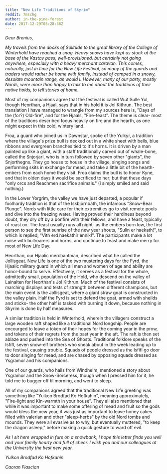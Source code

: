 ```yaml
---
title: "New Life Traditions of Skyrim"
reddit: 7mschg
author: in-the-pine-forest
date: 2017-12-29T05:28:36Z
---
```


*Dear Brenius,*

*My travels from the docks of Solitude to the great library of the College of Winterhold have reached a snag. Heavy snows have kept us stuck at the base of the Kastav pass, well-provisioned, but certainly not going anywhere, especially with a heavy merchant caravan. This comes, naturally, just in time for the New Life Festival, so many of the guards and traders would rather be home with family, instead of camped in a snowy, desolate mountain range, as would I. However, many of our party, mostly Nords, were more than happy to talk to me about the traditions of their native holds, to tell stories of home.*

Most of my companions agree that the festival is called Wut Sulle Yul, though Heorthan, a Hjaal, says that in his hold it is Jol Kithrun. The best translation I have managed to wrangle from my sources here is, "Days of the (for?) Old-fire", and for the Hjaals, "Fire-feast". The theme is clear- most of the traditions described focus heavily on fire and the hearth, as one might expect in this cold, wintery land.

Froa, a guard who joined us in Dawnstar, spoke of the Yulkyr, a tradition where the village's prize bull is decked out in a white sheet with bells, blue ribbons and evergreen branches tied to it's horns. It is driven by a man painted up like a giant, with a staff traditionally carved out of whale-bone, called the Snjorjarl, who is in turn followed by seven other "giants", the Snjorthegns. They go house to house in the village, singing songs and performing skits in exchange for mead, and take a little bit of the hearth-embers from each home they visit. Froa claims the bull is to honor Kyne, and that in olden days it would be sacrificed to her; but that these days "only orcs and Reachmen sacrifice animals." (I simply smiled and said nothing.)

In the Lower Yorgrim, the valley we have just departed, a popular if foolhardy tradition is that of the Iskbjornbath, the infamous "Snow-Bear Plunge". Nords with little care for their extremities go to visit remote pools and dive into the freezing water. Having proved their hardiness beyond doubt, they dry off by a bonfire with their fellows, and have a feast, typically of roast ox. The feast usually runs all night- as the embers burn low, the first person to see the first sunrise of the new year shouts, "Sulin er haekath!", to which is replied, "Vith erd haekathir ennik!". The participants make a lot noise with bullroarers and horns, and continue to feast and make merry for most of New Life Day.

Heorthan, our Hjaalic merchantman, described what he called the Jollisgeat. New Life is one of the two mustering days for the Fyrd, the Hjaalic military guard in which all men and women of age and ability are honor-bound to serve. Effectively, it serves as a festival for the whole, admittedly small, population of the Hold, who descend on the valley of Lainalten for Heorthan's Jol Kithrun. Much of the festival consists of marching displays and tests of strength between different champions, but the main event is the Jollisgeat, where a giant straw goat is constructed in the valley plain. Half the Fyrd is set to defend the goat, armed with sheilds and sticks- the other half is tasked with burning it down, because nothing in Skyrim is done by half measures. 

A similar tradition is held in Winterhold, wherein the villagers construct a large wooden raft shaped like a traditional Nord longship. People are encourged to leave a token of their hopes for the coming year in the prow, and tokens of their regrets from the past year in the aft. The raft is then set ablaze and pushed into the Sea of Ghosts. Traditional folklore speaks of the Isfifl, seven snow-elf brothers who sneak about in the week leading up to the festival, causing trouble. Squads of people dressed as the Isfifl go door to door singing for mead, and are chased by opposing squads dressed as Ysgramor and his companions.

One of our guards, who hails from Windhelm, mentioned a story about Ysgramor and the Snow-Sorceress, though when I pressed him for it, he told me to bugger off til morning, and went to sleep. 

All of my companions agreed that the traditional New Life greeting was something like "Yulkon Brodfad Ko Hofkahin", meaning approximately, "Fire-light and Kin-warmth in your house". They all also mentioned that while it was important to make some offering of mead and fruit so the gods would bless the new year, it was just as important to leave honey cakes filled with valerian and other "sleep-herbs" by the old Nord tombs and mounds. They were all evasive as to why, but eventually muttered, "to keep the dragon asleep," before making a quick gesture to ward off evil. 

*As I sit here wrapped in furs on a snowbank, I hope this letter finds you well and your family hearty and full of cheer. I wish you and our colleagues at the University the best new year.*

*Yulkon Brodfad Ko Hofkahin*

*Caoran Fiascian*
